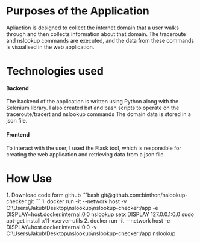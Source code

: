 <h1>Purposes of the Application</h1>
Apliaction is designed to collect the internet domain that a user walks through and then collects information about that domain. The traceroute and nslookup commands are executed, and the data from these commands is visualised in the web application.
<h1>Technologies used</h1>
<h4>Backend</h4>
The backend of the application is written using Python along with the Selenium library.  I also created bat and bash scripts to operate on the traceroute/tracert and nslookup commands The domain data is stored in a json file.
<h4>Frontend</h4>
To interact with the user, I used the Flask tool, which is responsible for creating the web application and retrieving data from a json file.
<h1>How Use</h1>
1. Download code form github
```bash
  git@github.com:binthon/nslookup-checker.git
```
1. docker run -it --network host -v C:\Users\Jakub\Desktop\nslookup\nslookup-checker:/app -e DISPLAY=host.docker.internal:0.0 nslookup
setx DISPLAY 127.0.0.1:0.0
sudo apt-get install x11-xserver-utils
2. docker run -it --network host -e DISPLAY=host.docker.internal:0.0 -v C:\Users\Jakub\Desktop\nslookup\nslookup-checker:/app nslookup
